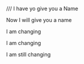 /// I have yo give you a Name


Now I will give you a name 



I am changing

I am changing

I am still changing
